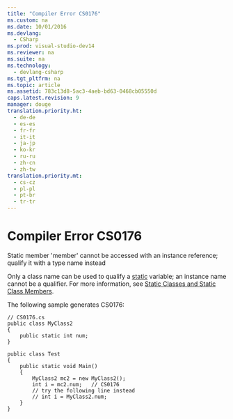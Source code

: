 ```yaml
---
title: "Compiler Error CS0176"
ms.custom: na
ms.date: 10/01/2016
ms.devlang: 
  - CSharp
ms.prod: visual-studio-dev14
ms.reviewer: na
ms.suite: na
ms.technology: 
  - devlang-csharp
ms.tgt_pltfrm: na
ms.topic: article
ms.assetid: 783c13d8-5ac3-4aeb-bd63-0468cb05550d
caps.latest.revision: 9
manager: douge
translation.priority.ht: 
  - de-de
  - es-es
  - fr-fr
  - it-it
  - ja-jp
  - ko-kr
  - ru-ru
  - zh-cn
  - zh-tw
translation.priority.mt: 
  - cs-cz
  - pl-pl
  - pt-br
  - tr-tr
---
```

# Compiler Error CS0176
Static member 'member' cannot be accessed with an instance reference; qualify it with a type name instead  
  
 Only a class name can be used to qualify a [static](../Topic/static%20\(C%23%20Reference\).md) variable; an instance name cannot be a qualifier. For more information, see [Static Classes and Static Class Members](../Topic/Static%20Classes%20and%20Static%20Class%20Members%20\(C%23%20Programming%20Guide\).md).  
  
 The following sample generates CS0176:  
  
```  
// CS0176.cs  
public class MyClass2  
{  
    public static int num;  
}  
  
public class Test  
{  
    public static void Main()  
    {  
        MyClass2 mc2 = new MyClass2();  
        int i = mc2.num;   // CS0176  
        // try the following line instead  
        // int i = MyClass2.num;  
    }  
}  
  
```